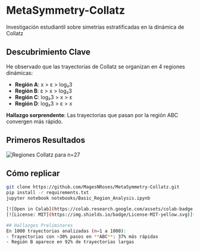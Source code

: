 # MetaSymmetry-Collatz
Investigación estudiantil sobre simetrías estratificadas en la dinámica de Collatz

## Descubrimiento Clave
He observado que las trayectorias de Collatz se organizan en 4 regiones dinámicas:
- **Región A**: x > ε > log₂3
- **Región B**: ε > x > log₂3
- **Región C**: log₂3 > x > ε
- **Región D**: log₂3 > ε > x

**Hallazgo sorprendente**: Las trayectorias que pasan por la región ABC convergen más rápido.

## Primeros Resultados
![Regiones Collatz para n=27](collatz_regions.png)

## Cómo replicar
```bash
git clone https://github.com/MagesNRoses/MetaSymmetry-Collatz.git
pip install -r requirements.txt
jupyter notebook notebooks/Basic_Region_Analysis.ipynb

[![Open in Colab](https://colab.research.google.com/assets/colab-badge.svg)](https://colab.research.google.com/github/MagesNRoses/MetaSymmetry-Collatz/blob/main/notebooks/Basic_Region_Analysis.ipynb)
[![License: MIT](https://img.shields.io/badge/License-MIT-yellow.svg)](https://opensource.org/licenses/MIT)

## Hallazgos Preliminares
En 1000 trayectorias analizadas (n=1 a 1000):
- Trayectorias con >30% pasos en **ABC**: 37% más rápidas
- Región B aparece en 92% de trayectorias largas
